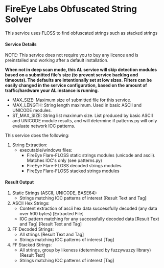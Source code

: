 # FireEye Labs Obfuscated String Solver #

This service uses FLOSS to find obfuscated strings such as stacked strings

#### Service Details

NOTE: This service does not require you to buy any licence and is preinstalled and working after a default installation.

**When not in deep scan mode, this AL service will skip detection modules based on a submitted file's size 
(to prevent service backlog and timeouts). The defaults are
intentionally set at low sizes. Filters can be easily changed in the service configuration,
based on the amount of traffic/hardware your AL instance is running.**

- MAX_SIZE: Maximum size of submitted file for this service.
- MAX_LENGTH: String length maximum. Used in basic ASCII and UNICODE modules.
- ST_MAX_SIZE: String list maximum size. List produced by basic ASCII and
UNICODE module results, and will determine if patterns.py will only evaluate network IOC patterns.

This service does the following:

1. String Extraction:
    * executable/windows files:
        - FireEye Flare-FLOSS static strings modules (unicode and ascii). Matches IOC's only (see patterns.py)
        - FireEye Flare-FLOSS decoded strings modules
        - FireEye Flare-FLOSS stacked strings modules

#### Result Output
1. Static Strings (ASCII, UNICODE, BASE64):
    * Strings matching IOC patterns of interest [Result Text and Tag]
2. ASCII Hex Strings:
    * Content extraction of ascii hex data successfully decoded (any data over 500 bytes)
    [Extracted File]
    * IOC pattern matching for any successfully decoded data [Result Text and Tag]
    [Result Text and Tag]
3. FF Decoded Strings:
    * All strings [Result Text and Tag]
    * Strings matching IOC patterns of interest [Tag]
4. FF Stacked Strings:
    * All strings, group by likeness (determined by fuzzywuzzy library) [Result Text]
    * Strings matching IOC patterns of interest [Tag]
